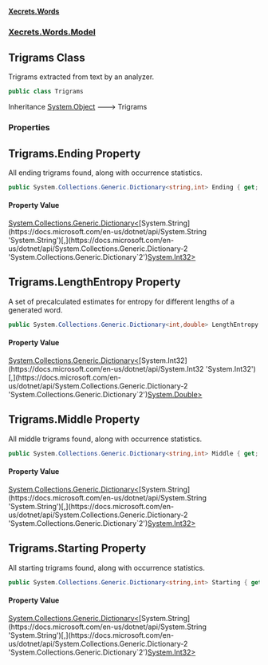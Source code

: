 #### [Xecrets.Words](index.md 'index')
### [Xecrets.Words.Model](Xecrets.Words.Model.md 'Xecrets.Words.Model')

## Trigrams Class

Trigrams extracted from text by an analyzer.

```csharp
public class Trigrams
```

Inheritance [System.Object](https://docs.microsoft.com/en-us/dotnet/api/System.Object 'System.Object') &#129106; Trigrams
### Properties

<a name='Xecrets.Words.Model.Trigrams.Ending'></a>

## Trigrams.Ending Property

All ending trigrams found, along with occurrence statistics.

```csharp
public System.Collections.Generic.Dictionary<string,int> Ending { get; set; }
```

#### Property Value
[System.Collections.Generic.Dictionary&lt;](https://docs.microsoft.com/en-us/dotnet/api/System.Collections.Generic.Dictionary-2 'System.Collections.Generic.Dictionary`2')[System.String](https://docs.microsoft.com/en-us/dotnet/api/System.String 'System.String')[,](https://docs.microsoft.com/en-us/dotnet/api/System.Collections.Generic.Dictionary-2 'System.Collections.Generic.Dictionary`2')[System.Int32](https://docs.microsoft.com/en-us/dotnet/api/System.Int32 'System.Int32')[&gt;](https://docs.microsoft.com/en-us/dotnet/api/System.Collections.Generic.Dictionary-2 'System.Collections.Generic.Dictionary`2')

<a name='Xecrets.Words.Model.Trigrams.LengthEntropy'></a>

## Trigrams.LengthEntropy Property

A set of precalculated estimates for entropy for different lengths of a  
generated word.

```csharp
public System.Collections.Generic.Dictionary<int,double> LengthEntropy { get; set; }
```

#### Property Value
[System.Collections.Generic.Dictionary&lt;](https://docs.microsoft.com/en-us/dotnet/api/System.Collections.Generic.Dictionary-2 'System.Collections.Generic.Dictionary`2')[System.Int32](https://docs.microsoft.com/en-us/dotnet/api/System.Int32 'System.Int32')[,](https://docs.microsoft.com/en-us/dotnet/api/System.Collections.Generic.Dictionary-2 'System.Collections.Generic.Dictionary`2')[System.Double](https://docs.microsoft.com/en-us/dotnet/api/System.Double 'System.Double')[&gt;](https://docs.microsoft.com/en-us/dotnet/api/System.Collections.Generic.Dictionary-2 'System.Collections.Generic.Dictionary`2')

<a name='Xecrets.Words.Model.Trigrams.Middle'></a>

## Trigrams.Middle Property

All middle trigrams found, along with occurrence statistics.

```csharp
public System.Collections.Generic.Dictionary<string,int> Middle { get; set; }
```

#### Property Value
[System.Collections.Generic.Dictionary&lt;](https://docs.microsoft.com/en-us/dotnet/api/System.Collections.Generic.Dictionary-2 'System.Collections.Generic.Dictionary`2')[System.String](https://docs.microsoft.com/en-us/dotnet/api/System.String 'System.String')[,](https://docs.microsoft.com/en-us/dotnet/api/System.Collections.Generic.Dictionary-2 'System.Collections.Generic.Dictionary`2')[System.Int32](https://docs.microsoft.com/en-us/dotnet/api/System.Int32 'System.Int32')[&gt;](https://docs.microsoft.com/en-us/dotnet/api/System.Collections.Generic.Dictionary-2 'System.Collections.Generic.Dictionary`2')

<a name='Xecrets.Words.Model.Trigrams.Starting'></a>

## Trigrams.Starting Property

All starting trigrams found, along with occurrence statistics.

```csharp
public System.Collections.Generic.Dictionary<string,int> Starting { get; set; }
```

#### Property Value
[System.Collections.Generic.Dictionary&lt;](https://docs.microsoft.com/en-us/dotnet/api/System.Collections.Generic.Dictionary-2 'System.Collections.Generic.Dictionary`2')[System.String](https://docs.microsoft.com/en-us/dotnet/api/System.String 'System.String')[,](https://docs.microsoft.com/en-us/dotnet/api/System.Collections.Generic.Dictionary-2 'System.Collections.Generic.Dictionary`2')[System.Int32](https://docs.microsoft.com/en-us/dotnet/api/System.Int32 'System.Int32')[&gt;](https://docs.microsoft.com/en-us/dotnet/api/System.Collections.Generic.Dictionary-2 'System.Collections.Generic.Dictionary`2')